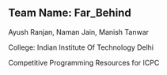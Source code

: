 Team Name: Far_Behind
--------
Ayush Ranjan,
Naman Jain,
Manish Tanwar

College: Indian Institute Of Technology Delhi

Competitive Programming Resources for ICPC
